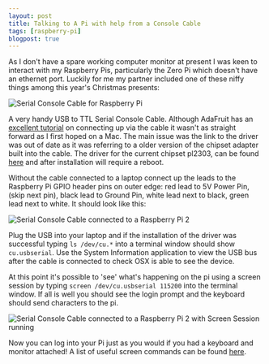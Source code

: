 ```yaml
---
layout: post
title: Talking to A Pi with help from a Console Cable
tags: [raspberry-pi]
blogpost: true
---
```

As I don't have a spare working computer monitor at present I was keen to interact with my Raspberry Pis, particularly the Zero Pi which doesn't have an ethernet port. Luckily for me my partner included one of these niffy things among this year's Christmas presents:

![Serial Console Cable for Raspberry Pi]({{site.baseurl}}/images/consolecable1.JPG "Console Cable")

A very handy USB to TTL Serial Console Cable. Although AdaFruit has an [excellent tutorial](https://learn.adafruit.com/adafruits-raspberry-pi-lesson-5-using-a-console-cable) on connecting up via the cable it wasn't as straight forward as I first hoped on a Mac. The main issue was the link to the driver was out of date as it was referring to a older version of the chipset adapter built into the cable. The driver for the current chipset pl2303, can be found [here](http://www.prolific.com.tw/US/ShowProduct.aspx?p_id=229&pcid=41) and after installation will require a reboot.

Without the cable connected to a laptop connect up the leads to the Raspberry Pi GPIO header pins on outer edge: red lead to 5V Power Pin, (skip next pin), black lead to Ground Pin, white lead next to black, green lead next to white. It should look like this:

![Serial Console Cable connected to a Raspberry Pi 2]({{site.baseurl}}/images/consolecable2.JPG)

Plug the USB into your laptop and if the installation of the driver was successful typing `ls /dev/cu.*` into a terminal window should show `cu.usbserial`. Use the System Information application to view the USB bus after the cable is connected to check OSX is able to see the device. 

At this point it's possible to 'see' what's happening on the pi using a screen session by typing `screen /dev/cu.usbserial 115200` into the terminal window. If all is well you should see the login prompt and the keyboard should send characters to the pi.

![Serial Console Cable connected to a Raspberry Pi 2 with Screen Session running]({{site.baseurl}}/images/consolecable3.JPG)

Now you can log into your Pi just as you would if you had a keyboard and monitor attached! A list of useful screen commands can be found [here](http://aperiodic.net/screen/quick_reference).
